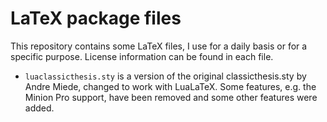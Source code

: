 LaTeX package files
===================

This repository contains some LaTeX files, I use for a daily basis or for a
specific purpose. License information can be found in each file.

* `luaclassicthesis.sty` is a version of the original classicthesis.sty by Andre
  Miede, changed to work with LuaLaTeX. Some features, e.g. the Minion Pro
  support, have been removed and some other features were added.
